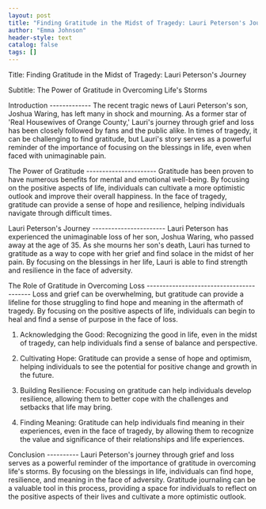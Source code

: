 ```yaml
---
layout: post
title: "Finding Gratitude in the Midst of Tragedy: Lauri Peterson's Journey"
author: "Emma Johnson"
header-style: text
catalog: false
tags: []
---
```


Title: Finding Gratitude in the Midst of Tragedy: Lauri Peterson's Journey

Subtitle: The Power of Gratitude in Overcoming Life's Storms

Introduction ------------- The recent tragic news of Lauri Peterson's son, Joshua Waring, has left many in shock and mourning. As a former star of 'Real Housewives of Orange County,' Lauri's journey through grief and loss has been closely followed by fans and the public alike. In times of tragedy, it can be challenging to find gratitude, but Lauri's story serves as a powerful reminder of the importance of focusing on the blessings in life, even when faced with unimaginable pain.

The Power of Gratitude ---------------------- Gratitude has been proven to have numerous benefits for mental and emotional well-being. By focusing on the positive aspects of life, individuals can cultivate a more optimistic outlook and improve their overall happiness. In the face of tragedy, gratitude can provide a sense of hope and resilience, helping individuals navigate through difficult times.

Lauri Peterson's Journey ----------------------- Lauri Peterson has experienced the unimaginable loss of her son, Joshua Waring, who passed away at the age of 35. As she mourns her son's death, Lauri has turned to gratitude as a way to cope with her grief and find solace in the midst of her pain. By focusing on the blessings in her life, Lauri is able to find strength and resilience in the face of adversity.

The Role of Gratitude in Overcoming Loss ----------------------------------------- Loss and grief can be overwhelming, but gratitude can provide a lifeline for those struggling to find hope and meaning in the aftermath of tragedy. By focusing on the positive aspects of life, individuals can begin to heal and find a sense of purpose in the face of loss.

1. Acknowledging the Good: Recognizing the good in life, even in the midst of tragedy, can help individuals find a sense of balance and perspective.

2. Cultivating Hope: Gratitude can provide a sense of hope and optimism, helping individuals to see the potential for positive change and growth in the future.

3. Building Resilience: Focusing on gratitude can help individuals develop resilience, allowing them to better cope with the challenges and setbacks that life may bring.

4. Finding Meaning: Gratitude can help individuals find meaning in their experiences, even in the face of tragedy, by allowing them to recognize the value and significance of their relationships and life experiences.

Conclusion ---------- Lauri Peterson's journey through grief and loss serves as a powerful reminder of the importance of gratitude in overcoming life's storms. By focusing on the blessings in life, individuals can find hope, resilience, and meaning in the face of adversity. Gratitude journaling can be a valuable tool in this process, providing a space for individuals to reflect on the positive aspects of their lives and cultivate a more optimistic outlook.